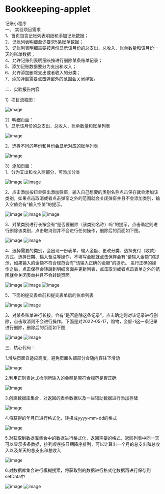 # Bookkeeping-applet
记账小程序  
一、	实验项目需求  
1、首页包含记账列表明细和添加记账数据；  
2、记账列表明细至少要求5条账单数据；  
3、记账列表明细需要按月份显示该月份的总支出、总收入、账单数量和该月份一天的账单数据；  
4、允许记账列表明细长按进行删除某条账单记录；  
5、添加记账数据要分为支出和收入；  
6、允许添加删除支出或者收入的分类；  
7、添加弹窗需要点击弹窗外的范围会关闭弹窗。  

二、实验报告内容


1）项目流程图：

![image](https://user-images.githubusercontent.com/103476625/174425084-1ef80e70-d172-4941-971f-f8a6d20ab69c.png)  

2）明细页面：  
 1、显示该月份的总支出，总收入，账单数量和账单列表
 
 ![image](https://user-images.githubusercontent.com/103476625/174425118-12572bc5-1928-43b8-b1d7-c6cf0339e64b.png)  

 2、选择不同的年份和月份会显示对应的账单列表
 
 ![image](https://user-images.githubusercontent.com/103476625/174425143-43eefa19-5e18-454b-b05e-c754c326ddf1.png)  

3）添加页面：  
 1、分为支出和收入两部分，可添加分类
     
 ![image](https://user-images.githubusercontent.com/103476625/174425150-1860877f-809a-44ed-8cc3-bd7c14b9029c.png)
 ![image](https://user-images.githubusercontent.com/103476625/174425153-54917725-979b-4d04-9992-25c0504c6c9b.png)  

 2、点击添加按钮会弹出添加弹窗，输入自己想要的类别名称点击保存就会添加该类别，如果点击取消或者点击弹窗之外的范围就会关闭弹窗并且不会添加类别，输入空值会有“输入空值”的提示。
       
 ![image](https://user-images.githubusercontent.com/103476625/174425156-bd0c9425-c37a-40b1-ab17-e559d38d3e64.png)
 ![image](https://user-images.githubusercontent.com/103476625/174425168-9cebb50d-8af2-456e-8f0b-991007ff7bed.png)
 ![image](https://user-images.githubusercontent.com/103476625/174425167-8f439d51-fa2a-4f04-8f28-c9ae673b7cb9.png)  

 3、对某类别进行长按会有“是否要删除（该类别名称）吗”的提示，点击确定则进行删除该类别，点击取消则并不会进行任何操作，删除后的页面如下图。
    
 ![image](https://user-images.githubusercontent.com/103476625/174425340-94f43e05-476b-4841-8579-1c40a13df151.png)
 ![image](https://user-images.githubusercontent.com/103476625/174425342-d04a15f7-e68b-4b5c-b2ac-55517808420b.png)  

 4、选择需要的类别，会出现一份表单，输入金额、更改分类、选择支付（收款）方式、选择日期、输入备注等操作，不填写金额就点击保存会有“请输入金额”的提示，如果输入的金额不符合规范会有“请输入正确的金额”的提示。 进行正确的操作之后，点击保存会转跳到明细页面并更新列表，点击取消或者点击表单之外的范围就会关闭表单并且不会转跳页面。
       
 ![image](https://user-images.githubusercontent.com/103476625/174425347-5a34a2ed-f958-4d95-902c-0843193a5cda.png)
 ![image](https://user-images.githubusercontent.com/103476625/174425350-1d586533-54b4-4560-b6fc-20a5b528bc9b.png)
 ![image](https://user-images.githubusercontent.com/103476625/174425776-5c7d9907-e340-4124-9f4d-c559df1bdc09.png)

 5、下面的提交表单前和提交表单后的账单列表
     
 ![image](https://user-images.githubusercontent.com/103476625/174425376-e4553ad2-da5b-48ca-9b10-407d82a57e0e.png)
 ![image](https://user-images.githubusercontent.com/103476625/174425378-1c053e09-0f07-4cec-8a45-b4d9f4a6a065.png)  

3、对某条账单进行长按，会有“是否删除这条记录”，点击确定则对该记录进行删除，点击取消则不会进行操作。下面是对2022-05-17，购物，金额-1这一条记录进行删除，删除后的页面如下图
      
 ![image](https://user-images.githubusercontent.com/103476625/174425399-75663a68-31c8-4ee3-9917-0628dc50ce60.png)
 ![image](https://user-images.githubusercontent.com/103476625/174425404-a42a2887-1c4c-41d9-a515-b0c7b7033d23.png)  

三、核心代码：  

1.滑块页面自适应高度，避免页面头部部分会随内容往下滑动
 
![image](https://user-images.githubusercontent.com/103476625/174425415-b38ea149-5fa7-4a22-b7d3-46812450fe4d.png)  


2.利用正则表达式检测所输入的金额是否符合规范是否正确
 
![image](https://user-images.githubusercontent.com/103476625/174425424-b41dee9f-33d2-488c-aeba-108408440a0a.png)  


3.创建数据库集合，对返回的表单数据以及一些辅助数据进行添加存储

 ![image](https://user-images.githubusercontent.com/103476625/174425427-44b634d1-0849-441d-bb60-5e00ee01b03f.png)  

4.将获得的年月日进行格式化，转换成yyyy-mm-dd的格式
 
 ![image](https://user-images.githubusercontent.com/103476625/174425436-aa75178d-de60-48a1-ba0f-f2311304a754.png)  

5.对获取到数据库集合中的数据进行格式化，返回需要的格式，返回列表中同一天可以显示多条数据，排列顺序按日期降序排列，可以计算出一个月的总支出和总收入以及某天的总支出和总收入
 
![image](https://user-images.githubusercontent.com/103476625/174425444-884ec6f4-75bb-4541-8689-48feb78760a1.png)  

6.对数据库集合进行模糊搜索，将获取到的数据进行格式化数据再进行保存到setData中
 
 ![image](https://user-images.githubusercontent.com/103476625/174425448-203fc075-2875-41eb-b51f-73ddc31a291b.png)
![image](https://user-images.githubusercontent.com/103476625/174425450-5c8287f6-60e0-4511-b8f6-cd661555ca20.png)  
